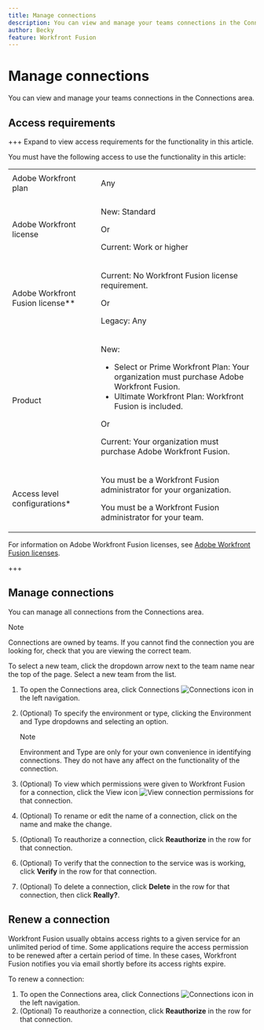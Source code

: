 ```yaml
---
title: Manage connections
description: You can view and manage your teams connections in the Connections area.
author: Becky
feature: Workfront Fusion
---
```

# Manage connections

You can view and manage your teams connections in the Connections area.

## Access requirements

+++ Expand to view access requirements for the functionality in this article.

You must have the following access to use the functionality in this article:

<table style="table-layout:auto">
 <col> 
 <col> 
 <tbody> 
  <tr> 
   <td role="rowheader">Adobe Workfront plan</td> 
   <td> <p>Any</p> </td> 
  </tr> 
  <tr data-mc-conditions=""> 
   <td role="rowheader">Adobe Workfront license</td> 
   <td> <p>New: Standard</p><p>Or</p><p>Current: Work or higher</p> </td> 
  </tr> 
  <tr> 
   <td role="rowheader">Adobe Workfront Fusion license**</td> 
   <td>
   <p>Current: No Workfront Fusion license requirement.</p>
   <p>Or</p>
   <p>Legacy: Any </p>
   </td> 
  </tr> 
  <tr> 
   <td role="rowheader">Product</td> 
   <td>
   <p>New:</p> <ul><li>Select or Prime Workfront Plan: Your organization must purchase Adobe Workfront Fusion.</li><li>Ultimate Workfront Plan: Workfront Fusion is included.</li></ul>
   <p>Or</p>
   <p>Current: Your organization must purchase Adobe Workfront Fusion.</p>
   </td> 
  </tr>
  <tr data-mc-conditions=""> 
   <td role="rowheader">Access level configurations*</td> 
   <td> 
     <p>You must be a Workfront Fusion administrator for your organization.</p>
     <p>You must be a Workfront Fusion administrator for your team.</p>
   </td> 
  </tr> 
   </td> 
  </tr> 
 </tbody> 
</table>

<!--For more detail about the information in this table, see [Access requirements in Workfront documentation(/help/quicksilver/administration-and-setup/add-users/access-levels-and-object-permissions/access-level-requirements-in-documentation.md).-->

For information on Adobe Workfront Fusion licenses, see [Adobe Workfront Fusion licenses](/help/workfront-fusion/set-up-and-manage-workfront-fusion/licensing-operations-overview/license-automation-vs-integration.md).

+++

## Manage connections

You can manage all connections from the Connections area. 

>[!NOTE]
>
>Connections are owned by teams. If you cannot find the connection you are looking for, check that you are viewing the correct team.
>
>To select a new team, click the dropdown arrow next to the team name near the top of the page. Select a new team from the list.

1. To open the Connections area, click Connections ![Connections icon](/help/workfront-fusion/references/apps-and-modules/assets/connections-icon.png) in the left navigation.
1. (Optional) To specify the environment or type, clicking the Environment and Type dropdowns and selecting an option.

   >[!NOTE]
   >
   >Environment and Type are only for your own convenience in identifying connections. They do not have any affect on the functionality of the connection.

1. (Optional) To view which permissions were given to Workfront Fusion for a connection, click the View icon ![View connection permissions](/help/workfront-fusion/references/apps-and-modules/assets/view-connection-permissions.png) for that connection.
1. (Optional) To rename or edit the name of a connection, click on the name and make the change.
1. (Optional) To reauthorize a connection, click **Reauthorize** in the row for that connection.
1. (Optional) To verify that the connection to the service was is working, click **Verify** in the row for that connection.
1. (Optional) To delete a connection, click **Delete** in the row for that connection, then click **Really?**.

## Renew a connection

Workfront Fusion usually obtains access rights to a given service for an unlimited period of time. Some applications require the access permission to be renewed after a certain period of time. In these cases, Workfront Fusion notifies you via email shortly before its access rights expire.

To renew a connection:

1. To open the Connections area, click Connections ![Connections icon](/help/workfront-fusion/references/apps-and-modules/assets/connections-icon.png) in the left navigation.
1. (Optional) To reauthorize a connection, click **Reauthorize** in the row for that connection.
